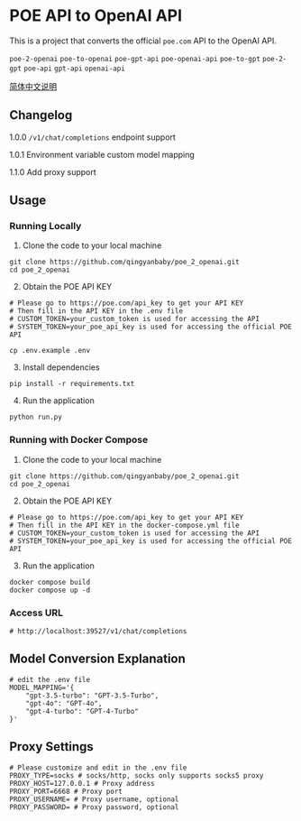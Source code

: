 # POE API to OpenAI API
This is a project that converts the official `poe.com` API to the OpenAI API. 

`poe-2-openai` `poe-to-openai` `poe-gpt-api` `poe-openai-api`  `poe-to-gpt` `poe-2-gpt` `poe-api` `gpt-api` `openai-api`

[简体中文说明](README_ZH.md)

## Changelog
1.0.0  `/v1/chat/completions` endpoint support

1.0.1  Environment variable custom model mapping

1.1.0  Add proxy support

## Usage
### Running Locally

1. Clone the code to your local machine
```shell
git clone https://github.com/qingyanbaby/poe_2_openai.git
cd poe_2_openai
```

2. Obtain the POE API KEY
```shell
# Please go to https://poe.com/api_key to get your API KEY
# Then fill in the API KEY in the .env file
# CUSTOM_TOKEN=your_custom_token is used for accessing the API
# SYSTEM_TOKEN=your_poe_api_key is used for accessing the official POE API

cp .env.example .env
```

3. Install dependencies
```shell 
pip install -r requirements.txt
```

4. Run the application
```shell
python run.py
```

### Running with Docker Compose

1. Clone the code to your local machine 
```shell
git clone https://github.com/qingyanbaby/poe_2_openai.git
cd poe_2_openai
```

2. Obtain the POE API KEY
```shell
# Please go to https://poe.com/api_key to get your API KEY 
# Then fill in the API KEY in the docker-compose.yml file
# CUSTOM_TOKEN=your_custom_token is used for accessing the API
# SYSTEM_TOKEN=your_poe_api_key is used for accessing the official POE API
```

3. Run the application
```shell
docker compose build
docker compose up -d
```

### Access URL
```shell
# http://localhost:39527/v1/chat/completions
```

## Model Conversion Explanation
```shell
# edit the .env file
MODEL_MAPPING='{
    "gpt-3.5-turbo": "GPT-3.5-Turbo",
    "gpt-4o": "GPT-4o",
    "gpt-4-turbo": "GPT-4-Turbo"
}'
```

## Proxy Settings
```shell
# Please customize and edit in the .env file
PROXY_TYPE=socks # socks/http, socks only supports socks5 proxy
PROXY_HOST=127.0.0.1 # Proxy address
PROXY_PORT=6668 # Proxy port
PROXY_USERNAME= # Proxy username, optional
PROXY_PASSWORD= # Proxy password, optional
```
